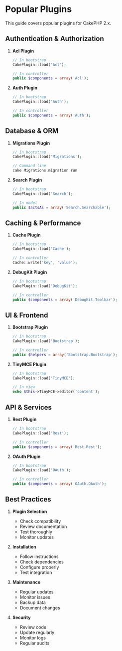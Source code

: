 # Popular Plugins

This guide covers popular plugins for CakePHP 2.x.

## Authentication & Authorization

1. **Acl Plugin**
   ```php
   // In bootstrap
   CakePlugin::load('Acl');
   
   // In controller
   public $components = array('Acl');
   ```

2. **Auth Plugin**
   ```php
   // In bootstrap
   CakePlugin::load('Auth');
   
   // In controller
   public $components = array('Auth');
   ```

## Database & ORM

1. **Migrations Plugin**
   ```php
   // In bootstrap
   CakePlugin::load('Migrations');
   
   // Command line
   cake Migrations.migration run
   ```

2. **Search Plugin**
   ```php
   // In bootstrap
   CakePlugin::load('Search');
   
   // In model
   public $actsAs = array('Search.Searchable');
   ```

## Caching & Performance

1. **Cache Plugin**
   ```php
   // In bootstrap
   CakePlugin::load('Cache');
   
   // In controller
   Cache::write('key', 'value');
   ```

2. **DebugKit Plugin**
   ```php
   // In bootstrap
   CakePlugin::load('DebugKit');
   
   // In controller
   public $components = array('DebugKit.Toolbar');
   ```

## UI & Frontend

1. **Bootstrap Plugin**
   ```php
   // In bootstrap
   CakePlugin::load('Bootstrap');
   
   // In controller
   public $helpers = array('Bootstrap.Bootstrap');
   ```

2. **TinyMCE Plugin**
   ```php
   // In bootstrap
   CakePlugin::load('TinyMCE');
   
   // In view
   echo $this->TinyMCE->editor('content');
   ```

## API & Services

1. **Rest Plugin**
   ```php
   // In bootstrap
   CakePlugin::load('Rest');
   
   // In controller
   public $components = array('Rest.Rest');
   ```

2. **OAuth Plugin**
   ```php
   // In bootstrap
   CakePlugin::load('OAuth');
   
   // In controller
   public $components = array('OAuth.OAuth');
   ```

## Best Practices

1. **Plugin Selection**
   - Check compatibility
   - Review documentation
   - Test thoroughly
   - Monitor updates

2. **Installation**
   - Follow instructions
   - Check dependencies
   - Configure properly
   - Test integration

3. **Maintenance**
   - Regular updates
   - Monitor issues
   - Backup data
   - Document changes

4. **Security**
   - Review code
   - Update regularly
   - Monitor logs
   - Regular audits 